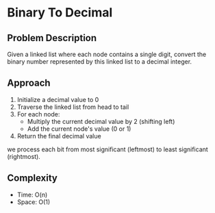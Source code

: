 # Binary To Decimal

## Problem Description
Given a linked list where each node contains a single digit, convert the binary number represented by this linked list to a decimal integer.

## Approach
1. Initialize a decimal value to 0
2. Traverse the linked list from head to tail
3. For each node:
   - Multiply the current decimal value by 2 (shifting left)
   - Add the current node's value (0 or 1)
4. Return the final decimal value

we process each bit from most significant (leftmost) to least significant (rightmost).

## Complexity
- Time: O(n)
- Space: O(1)
